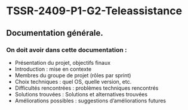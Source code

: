 # TSSR-2409-P1-G2-Teleassistance

## Documentation générale.

### On doit avoir dans cette documentation :
- Présentation du projet, objectifs finaux
- Introduction : mise en contexte
- Membres du groupe de projet (rôles par sprint)
- Choix techniques : quel OS, quelle version, etc.
-  Difficultés rencontrées : problèmes techniques rencontrés
- Solutions trouvées : Solutions et alternatives trouvées
- Améliorations possibles : suggestions d’améliorations futures

